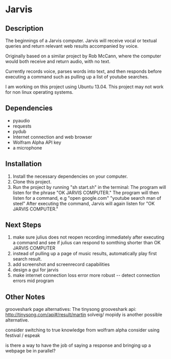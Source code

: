 Jarvis
=====

Description
-----------

The beginnings of a Jarvis computer.
Jarvis will receive vocal or textual queries and return relevant web results accompanied by voice.

Originally based on a similar project by Rob McCann, where the computer would both receive and return audio, with no text.

Currently records voice, parses words into text, and then responds before executing a command such as pulling up a list of youtube searches.

I am working on this project using Ubuntu 13.04. This project may not work for non linux operating systems.

Dependencies
------------
*	pyaudio
*	requests
*	pydub
*	Internet connection and web browser
*	Wolfram Alpha API key
*	a microphone

Installation
------------
1. 	Install the necessary dependencies on your computer.
2. 	Clone this project.
3. 	Run the project by running "sh start.sh" in the terminal:
		The program will listen for the phrase "OK JARVIS COMPUTER."
		The program will then listen for a command, e.g
			"open google.com"
			"youtube search man of steel"
		After executing the command, Jarvis will again listen for "OK JARVIS COMPUTER."

Next Steps
----------
1. 	make sure julius does not reopen recording immediately after executing a command
	and see if julius can respond to somthing shorter than OK JARVIS COMPUTER
2. 	instead of pulling up a page of music results, automatically play first search result.
3. 	add screenshot and screenrecord capabilities
4. 	design a gui for jarvis 
5. 	make internet connection loss error more robust -- detect connection errors mid program

Other Notes
-----------
grooveshark page alternatives:
The tinysong grooveshark api:
http://tinysong.com/api#/result/martin solveig/
mopidy is another possible alternative.

consider switching to true knowledge from wolfram alpha
consider using festival / espeak

is there a way to have the job of saying a response and bringing up a webpage be in parallel?

